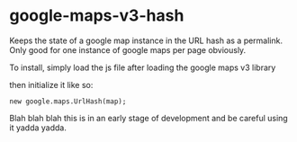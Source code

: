 google-maps-v3-hash
===================

Keeps the state of a google map instance in the URL hash as a permalink. Only good for one instance of google maps per page obviously.

To install, simply load the js file after loading the google maps v3 library

then initialize it like so:

`new google.maps.UrlHash(map);`

Blah blah blah this is in an early stage of development and be careful using it yadda yadda.
